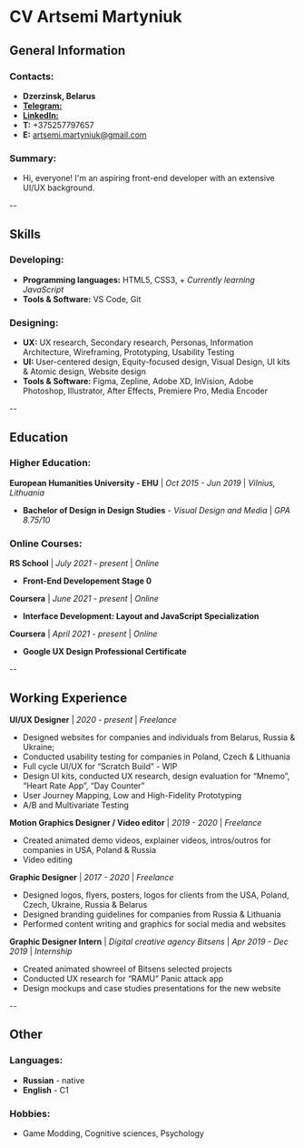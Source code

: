 # CV Artsemi Martyniuk

## General Information

### Contacts:
- **Dzerzinsk, Belarus**
- [**Telegram:**](https://t.me/ArtemiusMar)
- [**LinkedIn:**](https://www.linkedin.com/in/artemiusmar/)
- **T:** +375257797657
- **E:** artsemi.martyniuk@gmail.com

### Summary:
- Hi, everyone! I'm an aspiring front-end developer with an extensive UI/UX background.

--

## Skills

### Developing:
- **Programming languages:** HTML5, CSS3, + *Currently learning JavaScript*
- **Tools & Software:** VS Code, Git

### Designing:
- **UX:** UX research, Secondary research, Personas, Information Architecture, Wireframing, Prototyping, Usability Testing
- **UI:** User-centered design, Equity-focused design, Visual Design, UI kits & Atomic design, Website design
- **Tools & Software:** Figma, Zepline, Adobe XD, InVision, Adobe Photoshop, Illustrator, After Effects, Premiere Pro, Media Encoder

--

## Education

### Higher Education:
**European Humanities University - EHU** | *Oct 2015 - Jun 2019* | *Vilnius, Lithuania*
- **Bachelor of Design in Design Studies** - *Visual Design and Media* | *GPA 8.75/10*

### Online Courses:
**RS School** | *July 2021 - present* | *Online*
- **Front-End Developement Stage 0**

**Coursera** | *June 2021 - present* | *Online*
- **Interface Development: Layout and JavaScript Specialization**

**Coursera** | *April 2021 - present* | *Online*
- **Google UX Design Professional Certificate**

--

## Working Experience

**UI/UX Designer** | *2020 - present* | *Freelance*
- Designed websites for companies and individuals from Belarus, Russia & Ukraine;
- Conducted usability testing for companies in Poland, Czech & Lithuania
- Full cycle UI/UX for “Scratch Build” - WIP
- Design UI kits, conducted UX research, design evaluation for “Mnemo”, “Heart Rate App”, “Day Counter”
- User Journey Mapping, Low and High-Fidelity Prototyping
- A/B and Multivariate Testing

**Motion Graphics Designer / Video editor** | *2019 - 2020* | *Freelance*
- Created animated demo videos, explainer videos, intros/outros for companies in USA, Poland & Russia
- Video editing

**Graphic Designer** | *2017 - 2020* | *Freelance*
- Designed logos, flyers, posters, logos for clients from the USA, Poland, Czech, Ukraine, Russia & Belarus
- Designed branding guidelines for companies from Russia & Lithuania
- Performed content writing and graphics for social media and websites

**Graphic Designer Intern** | *Digital creative agency Bitsens* | *Apr 2019 - Dec 2019* | *Internship*
- Created animated showreel of Bitsens selected projects
- Conducted UX research for “RAMU” Panic attack app
- Design mockups and case studies presentations for the new website

--

## Other

### Languages:
- **Russian** - native
- **English** - C1

### Hobbies:
- Game Modding, Cognitive sciences, Psychology